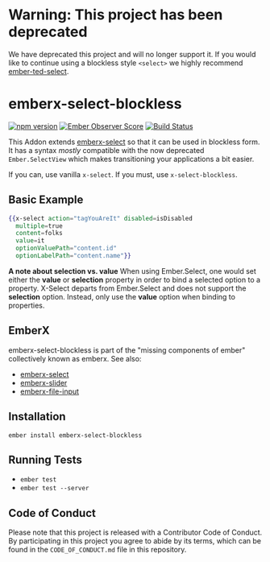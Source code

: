 # Warning: This project has been deprecated

We have deprecated this project and will no longer support it. If you would like
to continue using a blockless style `<select>` we highly recommend
[ember-ted-select](https://github.com/tedconf/ember-ted-select).

# emberx-select-blockless

[![npm version](https://badge.fury.io/js/emberx-select-blockless.svg)](http://badge.fury.io/js/emberx-select-blockless)
[![Ember Observer Score](http://emberobserver.com/badges/emberx-select-blockless.svg)](http://emberobserver.com/addons/emberx-select-blockless)
[![Build Status](https://travis-ci.org/thefrontside/emberx-select-blockless.svg?branch=master)](https://travis-ci.org/thefrontside/emberx-select-blockless)


This Addon extends
[emberx-select](https://github.com/thefrontside/emberx-select) so that
it can be used in blockless form. It has a syntax *mostly* compatible with the
now deprecated `Ember.SelectView` which makes transitioning your
applications a bit easier.

If you can, use vanilla `x-select`. If you must, use `x-select-blockless`.

## Basic Example

```handlebars
{{x-select action="tagYouAreIt" disabled=isDisabled
  multiple=true
  content=folks
  value=it
  optionValuePath="content.id"
  optionLabelPath="content.name"}}
```
**A note about selection vs. value**
When using Ember.Select, one would set either the **value** or **selection** property in order to bind a selected option to a property.  X-Select departs from Ember.Select and does not support the **selection** option.  Instead, only use the **value** option when binding to properties.


## EmberX

emberx-select-blockless is part of the "missing components of ember" collectively
known as emberx. See also:

* [emberx-select](https://github.com/thefrontside/emberx-select)
* [emberx-slider](https://github.com/thefrontside/emberx-slider)
* [emberx-file-input](https://github.com/thefrontside/emberx-file-input)

## Installation

```
ember install emberx-select-blockless
```

## Running Tests

* `ember test`
* `ember test --server`


## Code of Conduct
Please note that this project is released with a Contributor Code of
Conduct. By participating in this project you agree to abide by its
terms, which can be found in the `CODE_OF_CONDUCT.md` file in this
repository.

